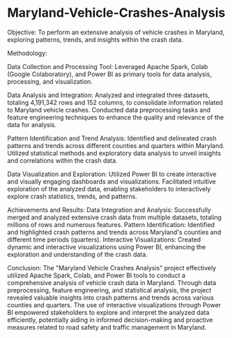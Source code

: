 # Maryland-Vehicle-Crashes-Analysis

Objective:
To perform an extensive analysis of vehicle crashes in Maryland, exploring patterns, trends, and insights within the crash data.

Methodology:

Data Collection and Processing Tool:
Leveraged Apache Spark, Colab (Google Colaboratory), and Power BI as primary tools for data analysis, processing, and visualization.

Data Analysis and Integration:
Analyzed and integrated three datasets, totaling 4,191,342 rows and 152 columns, to consolidate information related to Maryland vehicle crashes.
Conducted data preprocessing tasks and feature engineering techniques to enhance the quality and relevance of the data for analysis.

Pattern Identification and Trend Analysis:
Identified and delineated crash patterns and trends across different counties and quarters within Maryland.
Utilized statistical methods and exploratory data analysis to unveil insights and correlations within the crash data.

Data Visualization and Exploration:
Utilized Power BI to create interactive and visually engaging dashboards and visualizations.
Facilitated intuitive exploration of the analyzed data, enabling stakeholders to interactively explore crash statistics, trends, and patterns.

Achievements and Results:
Data Integration and Analysis: Successfully merged and analyzed extensive crash data from multiple datasets, totaling millions of rows and numerous features.
Pattern Identification: Identified and highlighted crash patterns and trends across Maryland's counties and different time periods (quarters).
Interactive Visualizations: Created dynamic and interactive visualizations using Power BI, enhancing the exploration and understanding of the crash data.

Conclusion:
The "Maryland Vehicle Crashes Analysis" project effectively utilized Apache Spark, Colab, and Power BI tools to conduct a comprehensive analysis of vehicle crash data in Maryland. Through data preprocessing, feature engineering, and statistical analysis, the project revealed valuable insights into crash patterns and trends across various counties and quarters. The use of interactive visualizations through Power BI empowered stakeholders to explore and interpret the analyzed data efficiently, potentially aiding in informed decision-making and proactive measures related to road safety and traffic management in Maryland.
